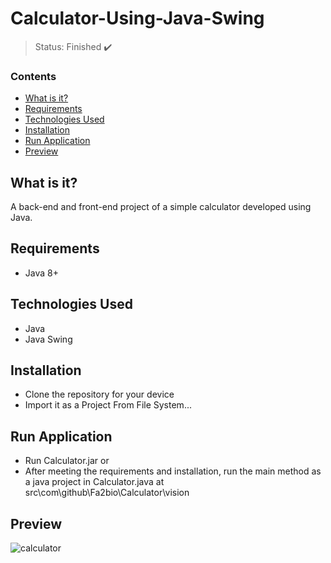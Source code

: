 <h1>Calculator-Using-Java-Swing</h1>

> Status: Finished ✔️

### Contents
  
* [What is it?](#what-is-it)
* [Requirements](#requirements)
* [Technologies Used](#technologies)
* [Installation](#installation)
* [Run Application](#run-application)
* [Preview](#preview)

## <a name="what-is-it"></a>What is it?

A back-end and front-end project of a simple calculator developed using Java.

## <a name="requirements"></a>Requirements

- Java 8+

## <a name="technologies"></a>Technologies Used

- Java
- Java Swing

## <a name="installation"></a>Installation

- Clone the repository for your device
- Import it as a Project From File System...

## <a name="run-application"></a>Run Application

- Run Calculator.jar or
- After meeting the requirements and installation, run the main method as a java project in 
Calculator.java at src\com\github\Fa2bio\Calculator\vision 

## <a name="preview"></a>Preview

![calculator](https://user-images.githubusercontent.com/41877566/200026510-41e4f27b-1100-48fe-92f8-8d55cc5a15a2.png)

